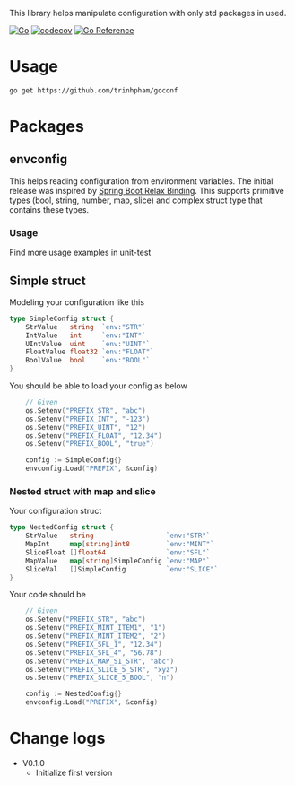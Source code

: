 This library helps manipulate configuration with only std packages in used.

[![Go](https://github.com/trinhpham/goconf/actions/workflows/go.yml/badge.svg)](https://github.com/trinhpham/goconf/actions/workflows/go.yml)
[![codecov](https://codecov.io/gh/trinhpham/goconf/branch/main/graph/badge.svg?token=JK7065TTWK)](https://codecov.io/gh/trinhpham/goconf)
[![Go Reference](https://pkg.go.dev/badge/github.com/trinhpham/goconf.svg)](https://pkg.go.dev/github.com/trinhpham/goconf)

# Usage
```bash
go get https://github.com/trinhpham/goconf
```

# Packages
## envconfig
This helps reading configuration from environment variables.
The initial release was inspired by [Spring Boot Relax Binding](https://github.com/spring-projects/spring-boot/wiki/Relaxed-Binding-2.0).
This supports primitive types (bool, string, number, map, slice) and complex struct type that contains these types.

### Usage
Find more usage examples in unit-test
## Simple struct
Modeling your configuration like this
```go
type SimpleConfig struct {
	StrValue   string  `env:"STR"`
	IntValue   int     `env:"INT"`
	UIntValue  uint    `env:"UINT"`
	FloatValue float32 `env:"FLOAT"`
	BoolValue  bool    `env:"BOOL"`
}
```
You should be able to load your config as below
```go
	// Given
	os.Setenv("PREFIX_STR", "abc")
	os.Setenv("PREFIX_INT", "-123")
	os.Setenv("PREFIX_UINT", "12")
	os.Setenv("PREFIX_FLOAT", "12.34")
	os.Setenv("PREFIX_BOOL", "true")

	config := SimpleConfig{}
	envconfig.Load("PREFIX", &config)
```
### Nested struct with map and slice
Your configuration struct
```go
type NestedConfig struct {
	StrValue   string                  `env:"STR"`
	MapInt     map[string]int8         `env:"MINT"`
	SliceFloat []float64               `env:"SFL"`
	MapValue   map[string]SimpleConfig `env:"MAP"`
	SliceVal   []SimpleConfig          `env:"SLICE"`
}
```
Your code should be
```go
	// Given
	os.Setenv("PREFIX_STR", "abc")
	os.Setenv("PREFIX_MINT_ITEM1", "1")
	os.Setenv("PREFIX_MINT_ITEM2", "2")
	os.Setenv("PREFIX_SFL_1", "12.34")
	os.Setenv("PREFIX_SFL_4", "56.78")
	os.Setenv("PREFIX_MAP_S1_STR", "abc")
	os.Setenv("PREFIX_SLICE_5_STR", "xyz")
	os.Setenv("PREFIX_SLICE_5_BOOL", "n")

	config := NestedConfig{}
	envconfig.Load("PREFIX", &config)
```
# Change logs
- V0.1.0
    + Initialize first version
